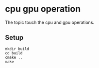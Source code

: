 # cpu gpu operation

The topic touch the cpu and gpu operations.

## Setup

```
mkdir build
cd build
cmake ..
make
```
